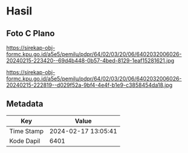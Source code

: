 # Hasil

## Foto C Plano

https://sirekap-obj-formc.kpu.go.id/a5e5/pemilu/pdpr/64/02/03/20/06/6402032006026-20240215-223420--69d4b448-0b57-4bed-8129-1eaf15281621.jpg

https://sirekap-obj-formc.kpu.go.id/a5e5/pemilu/pdpr/64/02/03/20/06/6402032006026-20240215-222819--d029f52a-9bf4-4e4f-b1e9-c3858454da18.jpg


## Metadata

| Key        | Value               |
| ---------- | ------------------- |
| Time Stamp | 2024-02-17 13:05:41 |
| Kode Dapil | 6401                |




